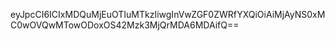 eyJpcCI6ICIxMDQuMjEuOTIuMTkzIiwgInVwZGF0ZWRfYXQiOiAiMjAyNS0xMC0wOVQwMTowODoxOS42Mzk3MjQrMDA6MDAifQ==
